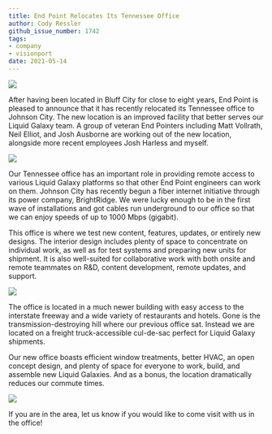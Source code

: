 ```yaml
---
title: End Point Relocates Its Tennessee Office
author: Cody Ressler
github_issue_number: 1742
tags:
- company
- visionport
date: 2021-05-14
---
```


![](/blog/2021/05/ep-relocates-its-tennessee-office/image-0.jpg)

After having been located in Bluff City for close to eight years, End Point is pleased to announce that it has recently relocated its Tennessee office to Johnson City. The new location is an improved facility that better serves our Liquid Galaxy team. A group of veteran End Pointers including Matt Vollrath, Neil Elliot, and Josh Ausborne are working out of the new location, alongside more recent employees Josh Harless and myself.

![](/blog/2021/05/ep-relocates-its-tennessee-office/image-1.jpg)

Our Tennessee office has an important role in providing remote access to various Liquid Galaxy platforms so that other End Point engineers can work on them. Johnson City has recently begun a fiber internet initiative through its power company, BrightRidge. We were lucky enough to be in the first wave of installations and got cables run underground to our office so that we can enjoy speeds of up to 1000 Mbps (gigabit).

This office is where we test new content, features, updates, or entirely new designs. The interior design includes plenty of space to concentrate on individual work, as well as for test systems and preparing new units for shipment. It is also well-suited for collaborative work with both onsite and remote teammates on R&D, content development, remote updates, and support.

![](/blog/2021/05/ep-relocates-its-tennessee-office/image-2.jpg)

The office is located in a much newer building with easy access to the interstate freeway and a wide variety of restaurants and hotels. Gone is the transmission-​destroying hill where our previous office sat. Instead we are located on a freight truck-accessible cul-de-sac perfect for Liquid Galaxy shipments.

Our new office boasts efficient window treatments, better HVAC, an open concept design, and plenty of space for everyone to work, build, and assemble new Liquid Galaxies. And as a bonus, the location dramatically reduces our commute times.

![](/blog/2021/05/ep-relocates-its-tennessee-office/image-3.jpg)

If you are in the area, let us know if you would like to come visit with us in the office!
